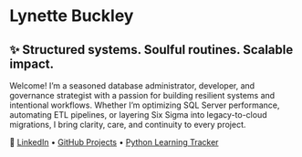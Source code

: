 # Lynette Buckley

## ✨ Structured systems. Soulful routines. Scalable impact.

Welcome! I’m a seasoned database administrator, developer, and governance strategist with a passion for building resilient systems and intentional workflows. Whether I’m optimizing SQL Server performance, automating ETL pipelines, or layering Six Sigma into legacy-to-cloud migrations, I bring clarity, care, and continuity to every project.

🔗 [LinkedIn](https://www.linkedin.com/in/lynettebuckley) • [GitHub Projects](#) • [Python Learning Tracker](#)

<!--
**LynetteBuckley/LynetteBuckley** is a ✨ _special_ ✨ repository because its `README.md` (this file) appears on your GitHub profile.

Here are some ideas to get you started:

- 🔭 I’m currently working on ...
- 🌱 I’m currently learning ...
- 👯 I’m looking to collaborate on ...
- 🤔 I’m looking for help with ...
- 💬 Ask me about ...
- 📫 How to reach me: ...
- 😄 Pronouns: ...
- ⚡ Fun fact: ...
-->


